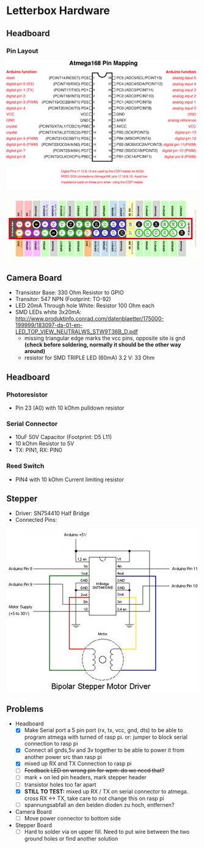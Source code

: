 # Letterbox Hardware

## Headboard

### Pin Layout

 ![Atmega168PinMap2](images/Atmega168PinMap2.png)

 ![Raspberry-Pi-GPIO-Layout-Model-B-Plus](images/Raspberry-Pi-GPIO-Layout-Model-B-Plus.png)

## Camera Board

* Transistor Base: 330 Ohm Resistor to GPIO
* Transitor: 547 NPN (Footprint: TO-92)
* LED 20mA Through hole White:  Resistor 100 Ohm each
* SMD LEDs white 3x20mA: http://www.produktinfo.conrad.com/datenblaetter/175000-199999/183097-da-01-en-LED_TOP_VIEW_NEUTRALWS_STW9T36B_D.pdf
  * missing triangular edge marks the vcc pins, opposite site is gnd **(check before soldering, normally it should be the other way around)**
  * resistor for SMD TRIPLE LED (60mA) 3.2 V: 33 Ohm


## Headboard

### Photoresistor

* Pin 23 (A0) with 10 kOhm pulldown resistor

### Serial Connector

* 10uF 50V Capacitor (Footprint: D5 L11)
* 10 kOhm Resistor to 5V
* TX: PIN1, RX: PIN0


### Reed Switch

* PIN4 with 10 kOhm Current limiting resistor


## Stepper

* Driver: SN754410 Half Bridge
* Connected Pins: 

![bipolar-stepper-drive](images/bipolar-stepper-drive.jpg)



## Problems

- Headboard
  * [x] Make Serial port a 5 pin port (rx, tx, vcc, gnd, dts) to be able to program atmega with turned of rasp pi. or: jumper to block serial connection to rasp pi
  * [x] Connect all gnds,5v and 3v together to be able to power it from another power src than rasp pi
  * [x] mixed up RX and TX Connection to rasp pi
  * [ ] ~~Feedback LED on wrong pin for wpm: do we need that?~~
  * [ ] mark + on led pin headers, mark stepper header
  * [ ] transistor holes too far apart
  * [x] **STILL TO TEST:** mixed up RX / TX on serial connector to atmega. cross RX <-> TX, take care to not change this on rasp pi
  * [ ] spannungsabfall an den beiden dioden zu hoch, entfernen?
- Camera Board
  * [ ] Move power connector to bottom side
- Stepper Board
  * [ ] Hard to solder via on upper fill. Need to put wire between the two ground holes or find another solution